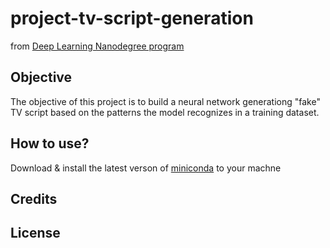# project-tv-script-generation
from [Deep Learning Nanodegree program](https://www.udacity.com/course/deep-learning-nanodegree--nd101)

## Objective
The objective of this project is to build a neural network generationg "fake" TV script based on the patterns the model recognizes in a training dataset.

## How to use?

Download & install the latest verson of [miniconda](onda.io/en/latest/miniconda.htmlac) to your machne

## Credits

## License
